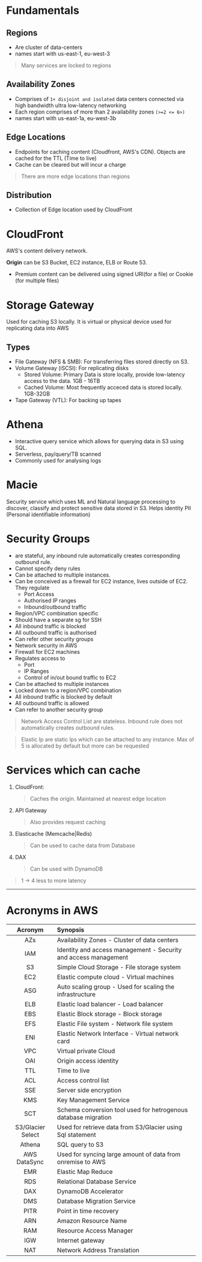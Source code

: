 # Fundamentals

## Regions 
* Are cluster of data-centers
* names start with us-east-1, eu-west-3
> Many services are locked to regions

## Availability Zones
* Comprises of `1+ disjoint and isolated` data centers connected via high bandwidth ultra low-latency networking
* Each region comprises of more than 2 availability zones `(>=2 <= 6>)`
* names start with us-east-1a, eu-west-3b

## Edge Locations
* Endpoints for caching content (Cloudfront, AWS's CDN). Objects are cached for the TTL (Time to live)
* Cache can be cleared but will incur a charge
> There are more edge locations than regions

## Distribution
* Collection of Edge location used by CloudFront

# CloudFront
AWS's content delivery network.

**Origin** can be S3 Bucket, EC2 instance, ELB or Route 53.

* Premium content can be delivered using signed URl(for a file) or Cookie (for multiple files)

# Storage Gateway
 Used for caching S3 locally. It is virtual or physical device used for replicating data into AWS

## Types
* File Gateway (NFS & SMB): For transferring files stored directly on S3.
* Volume Gateway (iSCSI): For replicating disks
    - Stored Volume: Primary Data is store locally, provide low-latency access to the data. 1GB - 16TB
    - Cached Volume: Most frequently acceced data is stored locally. 1GB-32GB
* Tape Gateway (VTL): For backing up tapes

# Athena
* Interactive query service which allows for querying data in S3 using SQL. 
* Serverless, pay/query/TB scanned
* Commonly used for analysing logs

# Macie
Security service which uses ML and Natural language processing to discover, classify and protect sensitive data stored in S3. Helps identity PII (Personal identifiable information)

# Security Groups
 - are stateful, any inbound rule automatically creates corresponding outbound rule.
 - Cannot specify deny rules
 - Can be attached to multiple instances.
 - Can be conceived as a firewall for EC2 instance, lives outside of EC2. They regulate
    * Port Access
    * Authorised IP ranges
    * Inbound/outbound traffic
 - Region/VPC combination specific
 - Should have a separate sg for SSH
 - All inbound traffic is blocked
 - All outbound traffic is authorised
 - Can refer other security groups
 - Network security in AWS
- Firewall for EC2 machines
- Regulates access to
    - Port
    - IP Ranges
    - Control of in/out bound traffic to EC2
- Can be attached to multiple instances
- Locked down to a region/VPC combination
- All inbound traffic is blocked by default
- All outbound traffic is allowed
- Can refer to another security group

> Network Access Control List are stateless. Inbound rule does not automatically creates outbound rules.

> Elastic Ip are static Ips which can be attached to any instance. Max of 5 is allocated by default but more can be requested

# Services which can cache
1. CloudFront: 
    > Caches the origin. Maintained at nearest edge location
2. API Gateway
    > Also provides request caching
3. Elasticache (Memcache|Redis)
    > Can be used to cache data from Database
4. DAX
    > Can be used with DynamoDB

> 1 -> 4 less to more latency
---

# Acronyms in AWS

| Acronym | Synopsis |
|:---------:|:----------|
| AZs               | Availability Zones - Cluster of data centers |
| IAM               | Identity and access management - Security and access management |
| S3                | Simple Cloud Storage - File storage system |
| EC2               | Elastic compute cloud - Virtual machines |
| ASG               | Auto scaling group - Used for scaling the infrastructure |
| ELB               | Elastic load balancer - Load balancer |
| EBS               | Elastic Block storage - Block storage |
| EFS               | Elastic File system - Network file system |
| ENI               | Elastic Network Interface - Virtual network card |
| VPC               | Virtual private Cloud |
| OAI               | Origin access identity |
| TTL               | Time to live |
| ACL               | Access control list |
| SSE               | Server side encryption |
| KMS               | Key Management Service |
| SCT               | Schema conversion tool used for hetrogenous database migration |
| S3/Glacier Select | Used for retrieve data from S3/Glacier using Sql statement |
| Athena            | SQL query to S3 |
| AWS DataSync      | Used for syncing large amount of data from onremise to AWS |
| EMR               | Elastic Map Reduce|
| RDS               | Relational Database Service |
| DAX               | DynamoDB Accelerator |
| DMS               | Database Migration Service |
| PITR              | Point in time recovery |
| ARN               | Amazon Resource Name |
| RAM               | Resource Access Manager |
| IGW               | Internet gateway |
| NAT               | Network Address Translation |